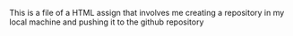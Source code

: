This is a file of a HTML assign that involves me creating a repository in my local machine and pushing it to the github repository
